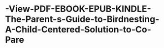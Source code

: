 # -View-PDF-EBOOK-EPUB-KINDLE-The-Parent-s-Guide-to-Birdnesting-A-Child-Centered-Solution-to-Co-Pare